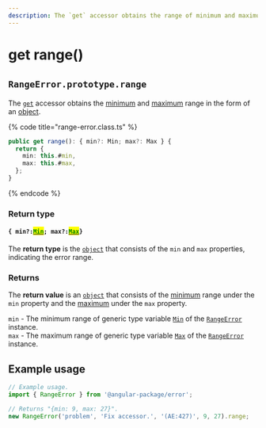 ```yaml
---
description: The `get` accessor obtains the range of minimum and maximum
---
```


# get range()

## ​`RangeError.prototype.range`

The [`get`](https://developer.mozilla.org/en-US/docs/Web/JavaScript/Reference/Functions/get) accessor obtains the [minimum](get-min.md) and [maximum](get-max.md) range in the form of an [object](https://developer.mozilla.org/en-US/docs/Web/JavaScript/Reference/Global\_Objects/Object).

{% code title="range-error.class.ts" %}
```typescript
public get range(): { min?: Min; max?: Max } {
  return {
    min: this.#min,
    max: this.#max,
  };
}
```
{% endcode %}

### Return type

#### `{ min?:`[<mark style="color:green;">`Min`</mark>](../generic-type-variables.md#wrap-opening-1)`; max?:`[<mark style="color:green;">`Max`</mark>](../generic-type-variables.md#wrap-opening-2)`}`

The **return type** is the [`object`](https://www.typescriptlang.org/docs/handbook/basic-types.html#object) that consists of the `min` and `max` properties, indicating the error range.

### Returns

The **return value** is an [`object`](https://developer.mozilla.org/en-US/docs/Web/JavaScript/Reference/Global\_Objects/Object) that consists of the [minimum](get-min.md) range under the `min` property and the [maximum](get-max.md) under the `max` property.

`min` - The minimum range of generic type variable [`Min`](../generic-type-variables.md#wrap-opening-1) of the [`RangeError`](broken-reference) instance.\
`max` - The maximum range of generic type variable [`Max`](../generic-type-variables.md#wrap-opening-2) of the [`RangeError`](broken-reference) instance.

## Example usage

```typescript
// Example usage.
import { RangeError } from '@angular-package/error';

// Returns "{min: 9, max: 27}".
new RangeError('problem', 'Fix accessor.', '(AE:427)', 9, 27).range;
```
